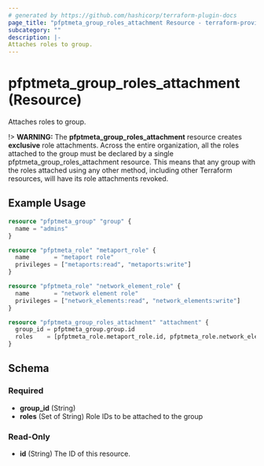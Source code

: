 ```yaml
---
# generated by https://github.com/hashicorp/terraform-plugin-docs
page_title: "pfptmeta_group_roles_attachment Resource - terraform-provider-pfptmeta"
subcategory: ""
description: |-
Attaches roles to group.
---
```


# pfptmeta_group_roles_attachment (Resource)

Attaches roles to group.

!> **WARNING:** The **pfptmeta_group_roles_attachment** resource creates **exclusive** role attachments.
Across the entire organization, all the roles attached to the group must be declared by a single pfptmeta_group_roles_attachment resource.
This means that any group with the roles attached using any other method, including other Terraform resources, will have its role attachments revoked.

## Example Usage

```terraform
resource "pfptmeta_group" "group" {
  name = "admins"
}

resource "pfptmeta_role" "metaport_role" {
  name       = "metaport role"
  privileges = ["metaports:read", "metaports:write"]
}

resource "pfptmeta_role" "network_element_role" {
  name       = "network element role"
  privileges = ["network_elements:read", "network_elements:write"]
}

resource "pfptmeta_group_roles_attachment" "attachment" {
  group_id = pfptmeta_group.group.id
  roles    = [pfptmeta_role.metaport_role.id, pfptmeta_role.network_element_role.id]
}
```

<!-- schema generated by tfplugindocs -->
## Schema

### Required

- **group_id** (String)
- **roles** (Set of String) Role IDs to be attached to the group

### Read-Only

- **id** (String) The ID of this resource.